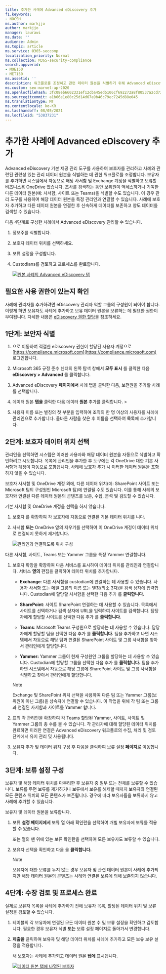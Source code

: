 ```yaml
---
title: 추가한 사례에 Advanced eDiscovery 추가
f1.keywords:
- NOCSH
ms.author: markjjo
author: markjjo
manager: laurawi
ms.date: ''
audience: Admin
ms.topic: article
ms.service: O365-seccomp
localization_priority: Normal
ms.collection: M365-security-compliance
search.appverid:
- MOE150
- MET150
ms.assetid: ''
description: 워크플로를 조정하고 관련 데이터 원본을 식별하기 위해 Advanced eDiscovery 기본 제공 관리 도구를 사용하는 방법을 배워야 합니다.
ms.custom: seo-marvel-apr2020
ms.openlocfilehash: 3fc08eb6602331ef12cba45ed5106cf692272a8f80537a2cd73fc6bd357efd2f
ms.sourcegitcommit: a1b66e1e80c25d14d67a9b46c79ec7245d88e045
ms.translationtype: MT
ms.contentlocale: ko-KR
ms.lasthandoff: 08/05/2021
ms.locfileid: "53837231"
---
```

# <a name="add-custodians-to-an-advanced-ediscovery-case"></a>추가한 사례에 Advanced eDiscovery 추가

Advanced eDiscovery 기본 제공 관리 도구를 사용하여 보호자를 관리하고 사례와 관련된 관련성 있는 관리 데이터 원본을 식별하는 데 관한 워크플로를 조정합니다. 보유자를 추가하면 시스템에서 자동으로 해당 사서함 및 Exchange 계정을 식별하고 보류할 비즈니스용 OneDrive 있습니다. 조사를 검색하는 동안 보위원이 액세스하거나 기여한 다른 데이터 원본(예: 사서함, 사이트 또는 Teams)을 식별할 수도 있습니다. 이 경우 관리 도구를 사용하여 해당 데이터 원본을 특정 관리인과 연결할 수 있습니다. 사례에 보호자 추가하고 다른 데이터 원본을 연결한 후 신속하게 데이터를 보존하고 양도 데이터를 검색할 수 있습니다.

다음 4단계로 구성한 사례에서 Advanced eDiscovery 관리할 수 있습니다.

1. 정보주를 식별합니다.

2. 보호자 데이터 위치를 선택하세요.

3. 보류 설정을 구성합니다.

4. Custodians를 검토하고 프로세스를 완료합니다.

   [![원본 사례의 Advanced eDiscovery 탭 ](../media/AeD-Sources-Tab.png)](../media/AeD-Sources-Tab.png#lightbox)

## <a name="make-sure-you-have-the-necessary-permissions"></a>필요한 사용 권한이 있는지 확인

사례에 관리자를 추가하려면 eDiscovery 관리자 역할 그룹의 구성원이 되어야 합니다. 이렇게 하면 보유자도 사례에 추가하고 보유 데이터 원본을 보류하는 데 필요한 권한이 부여됩니다. 자세한 내용은 [eDiscovery 권한 할당](get-started-with-advanced-ediscovery.md#step-2-assign-ediscovery-permissions)을 참조하세요.

## <a name="step-1-identify-custodians"></a>1단계: 보안자 식별

1. 으로 이동하여 적절한 eDiscovery 권한이 할당된 사용자 계정으로 [https://compliance.microsoft.com](https://compliance.microsoft.com) 로그인합니다.

2. Microsoft 365 규정 준수 센터의 왼쪽 탐색 창에서 **모두 표시** 를 클릭한 다음 **eDiscovery > Advanced** 를 클릭합니다.

3. Advanced eDiscovery **페이지에서** 사례 탭을  클릭한 다음, 보전원을 추가할 사례를 선택합니다.

4. 데이터 원본 **탭을** 클릭한 다음 데이터 **원본** 추가를 클릭합니다.  >  

5. 사용자 이름 또는 별칭의 첫 부분을 입력하여 조직의 한 명 이상의 사용자를 사례에 관리인으로 추가합니다. 올바른 사람을 찾은 후 이름을 선택하여 목록에 추가합니다.

## <a name="step-2-choose-custodian-data-locations"></a>2단계: 보호자 데이터 위치 선택

관리인을 선택하면 시스템은 이러한 사용자와 해당 데이터 원본을 자동으로 식별하고 확인하려고 시도합니다. 목록에 관리인을 추가한 후 도구에는 각 OneDrive 대한 기본 사서함과 계정이 자동으로 포함됩니다. 사례에 보호자 추가 시 이러한 데이터 원본을 포함하지 않을 수 있습니다.

보호자 사서함 및 OneDrive 계정 외에, 다른 데이터 위치(예: SharePoint 사이트 또는 Microsoft 팀의 구성원인 Microsoft 팀)에 연결될 수도 있습니다. 이를 통해 사례의 보호자와 연결된 다른 데이터 원본의 콘텐츠를 보존, 수집, 분석 및 검토할 수 있습니다.

기본 사서함 및 OneDrive 계정을 선택을 하지 않습니다.

1. 보호자 를 확장하여 각 보호자에 자동으로 연결된 기본 데이터 위치를 니다.

2. 사서함 **또는**  OneDrive  옆의 지우기를 선택하여 이 OneDrive 계정이 데이터 위치로 연결되지 못하게 제거합니다.

   ![관리인과 연결하도록 위치 구성](../media/ConfigureCustodianLocations.png)

다른 사서함, 사이트, Teams 또는 Yammer 그룹을 특정 Yammer 연결합니다.

1. 보호자 확장을 확장하여 다음 서비스를 표시하여 데이터 위치를 관리인과 연결합니다. 서비스 **옆의** 편집을 클릭하여 데이터 위치를 추가합니다.

   - **Exchange**: 다른 사서함을 custodian에 연결하는 데 사용할 수 있습니다. 사용자 사서함 또는 메일 그룹의 이름 또는 별칭(최소 3자)을 검색 상자에 입력합니다. Custodian에 할당할 사서함을 선택한 다음 추가 를 **클릭합니다.**

   - **SharePoint**: 사이트 SharePoint 연결하는 데 사용할 수 있습니다. 목록에서 사이트를 선택하거나 검색 상자에 URL을 입력하여 사이트를 검색합니다. 담당자에게 할당할 사이트를 선택한 다음 추가 를 **클릭합니다.**

   - **Teams**: Microsoft Teams 구성원으로 할당하는 데 사용할 수 있습니다. 담당자에게 할당할 팀을 선택한 다음 추가 를 **클릭합니다.** 팀을 추가하고 나면 시스템에서 자동으로 해당 팀과 연결된 SharePoint 사이트 및 그룹 사서함을 찾아서 관리인에게 할당합니다.

   - **Yammer:** Yammer 그룹이 현재 구성원인 그룹을 할당하는 데 사용할 수 있습니다. Custodian에 할당할 그룹을 선택한 다음 추가 를 **클릭합니다.** 팀을 추가하면 시스템에서 자동으로 해당 그룹에 SharePoint 사이트 및 그룹 사서함을 식별하고 찾아서 관리인에게 할당합니다.

   > [!NOTE]
   > Exchange 및  SharePoint 위치 선택을 사용하여 다른 팀 또는 Yammer 그룹(보위원이 아닌 그룹)을 상속자에 연결할 수 있습니다.  이 작업을 위해 각 팀 또는 그룹과 연결된 사서함과 사이트를 Yammer 합니다.

2. 표의 각 관리인을 확장하여 각 Teams 할당된 Yammer, 사이트, 사이트 및 Yammer 그룹의 총 수를 볼 수 있습니다. 각 관리자에 대해 할당된 데이터 위치를 완료하면 이러한 연결은 Advanced eDiscovery 워크플로의 수집, 처리 및 검토 단계에서 유지 관리 및 사용됩니다.

3. 보유자 추가 및 데이터 위치 구성 후 다음을 클릭하여 보류 설정 **페이지로** 이동합니다.   

## <a name="step-3-configure-hold-settings"></a>3단계: 보류 설정 구성

 보유자 및 해당 데이터 위치를 마무리한 후 보유자 중 일부 또는 전체를 보류할 수 있습니다. 보류를 두면 보류를 제거하거나 보류에서 보유를 해제할 때까지 보유자와 연결된 모든 콘텐츠 위치의 모든 콘텐츠가 보존됩니다. 경우에 따라 보유자들을 보류하지 않고 사례에 추가할 수 있습니다.

보유자 및 데이터 원본을 보류합니다.

1. 보류 **설정 페이지에서** 보류 열 아래 확인란을 선택하여 개별 보유자에 보류를 적용할 **수** 있습니다.

   또는 열의 맨 위에 있는 보류 확인란을 선택하여  모든 보유자도 보류할 수 있습니다.

2. 보유자 선택을 확인하고 다음 을 **클릭합니다.**

   > [!NOTE]
   > 보유자에 대한 보류를 두지 않는 경우 보유자 및 관련 데이터 원본이 사례에 추가되지만 해당 데이터 원본의 콘텐츠는 사례와 연결된 보류에 의해 보존되지 않습니다.

## <a name="step-4-review-the-custodians-and-complete-the-process"></a>4단계: 수장 검토 및 프로세스 완료

실제로 보유자 목록을 사례에 추가하기 전에 보유자 목록, 할당된 데이터 위치 및 보류 설정을 검토할 수 있습니다.

1. 테이블의 각 보유자에 연결된 모든 데이터 원본 수 및 보류 설정을 확인하고 검토합니다. 필요한 경우 보유자 식별 **또는** 보류  설정 페이지로 돌아가서 변경합니다.

2. **제출을** 클릭하여 보유자 및 해당 데이터 위치를 사례에 추가하고 모든 보유 보유 설정을 적용합니다.

   새 보호자는 사례에 추가되고 데이터 원본 **탭에** 표시됩니다.

   [![데이터 원본 탭에 나열된 보호자 ](../media/DataSourcesTab.png)](../media/DataSourcesTab.png#lightbox)
